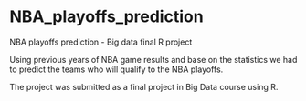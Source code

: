 # NBA_playoffs_prediction
NBA playoffs prediction - Big data final R project

Using previous years of NBA game results and base on the statistics we had to predict the teams
who will qualify to the NBA playoffs.

The project was submitted as a final project in Big Data course using R.
